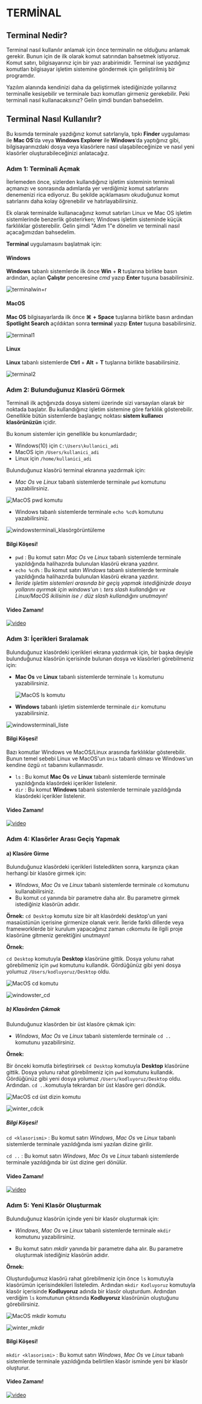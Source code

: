 # TERMİNAL 

## Terminal Nedir?

Terminal nasıl kullanılır anlamak için önce terminalin ne olduğunu anlamak gerekir. Bunun için de ilk olarak komut satırından bahsetmek istiyoruz. Komut satırı, bilgisayarınız için bir yazı arabirimidir. Terminal ise yazdığınız komutları bilgisayar işletim sistemine göndermek için geliştirilmiş bir programdır. 

Yazılım alanında kendinizi daha da geliştirmek istediğinizde yollarınız terminalle kesişebilir ve terminale bazı komutları girmeniz gerekebilir. Peki terminali nasıl kullanacaksınız? Gelin şimdi bundan bahsedelim.

## Terminal Nasıl Kullanılır?

Bu kısımda terminale yazdığınız komut satırlarıyla, tıpkı **Finder** uygulaması ile **Mac OS**‘da veya **Windows Explorer** ile **Windows**‘da yaptığınız gibi, bilgisayarınızdaki dosya veya klasörlere nasıl ulaşabileceğinize ve nasıl yeni klasörler oluşturabileceğinizi anlatacağız. 

### Adım 1: Terminali Açmak

İlerlemeden önce, sizlerden kullandığınız işletim sisteminin terminali açmanızı ve sonrasında adımlarda yer verdiğimiz komut satırlarını denemenizi rica ediyoruz. Bu şekilde açıklamasını okuduğunuz komut satırlarını daha kolay öğrenebilir ve hatırlayabilirsiniz.

Ek olarak terminalde kullanacağınız komut satırları Linux ve Mac OS işletim sistemlerinde benzerlik gösterirken; Windows işletim sisteminde küçük farklılıklar gösterebilir. Gelin şimdi "Adım 1"e dönelim ve terminali nasıl açacağımızdan bahsedelim.

**Terminal** uygulamasını başlatmak için:

#### Windows
**Windows** tabanlı sistemlerde ilk önce **Win** + **R** tuşlarına birlikte basın ardından, açılan **Çalıştır** penceresine *cmd* yazıp **Enter** tuşuna basabilirsiniz.

![terminalwin+r](figures./terminalwin+r.jpg)

#### MacOS
**Mac OS** bilgisayarlarda ilk önce **⌘** **+** **Space** tuşlarına birlikte basın ardından **Spotlight Search** açıldıktan sonra **terminal** yazıp **Enter** tuşuna basabilirsiniz.

![terminal1](figures/terminal1.png)

#### Linux
**Linux** tabanlı sistemlerde **Ctrl** + **Alt** + **T** tuşlarına birlikte basabilirsiniz.

![terminal2](figures/terminal2.png)



### Adım 2: Bulunduğunuz Klasörü Görmek

Terminali ilk açtığınızda dosya sistemi üzerinde sizi varsayılan olarak bir noktada başlatır. Bu kullandığınız işletim sistemine göre farklılık gösterebilir. Genellikle bütün sistemlerde başlangıç noktası **sistem kullanıcı klasörünüzün** içidir. 

Bu konum sistemler için genellikle bu konumlardadır;
* Windows(10) için `C:\Users\kullanici_adi`
* MacOS için `/Users/kullanici_adi`
* Linux için `/home/kullanici_adi`

Bulunduğunuz klasörü terminal ekranına yazdırmak için:

* *Mac Os* ve *Linux* tabanlı sistemlerde terminale `pwd` komutunu yazabilirsiniz.

![MacOS pwd komutu](figures/MacOS_pwd.png)

* Windows tabanlı sistemlerde terminale `echo %cd%` komutunu yazabilirsiniz.

  

![windowsterminali_klasörgörüntüleme](figures/windowsterminali_klasörgörüntüleme.png)

#### Bilgi Köşesi!

* `pwd` : Bu komut satırı *Mac Os* ve *Linux* tabanlı sistemlerde terminale yazıldığında halihazırda bulunulan klasörü ekrana yazdırır.
* `echo %cd%` : Bu komut satırı *Windows* tabanlı sistemlerde terminale yazıldığında halihazırda bulunulan klasörü ekrana yazdırır.
* *İleride işletim sistemleri arasında bir geçiş yapmak istediğinizde dosya yollarını ayırmak için windows'un `\` ters slash kullandığını ve Linux/MacOS ikilisinin ise `/` düz slash kullandığını unutmayın!*



#### Video Zamanı!

[![video](figures/video.png)](https://youtu.be/eD6Ci_S17k8)

### Adım 3:  İçerikleri Sıralamak

Bulunduğunuz klasördeki içerikleri ekrana yazdırmak için, bir başka deyişle bulunduğunuz klasörün içerisinde bulunan dosya ve klasörleri görebilmeniz için:

* **Mac Os** ve **Linux** tabanlı sistemlerde terminale `ls` komutunu yazabilirsiniz.

  ![MacOS ls komutu](figures/MacOS_ls.png)

* **Windows** tabanlı işletim sistemlerde terminale `dir` komutunu yazabilirsiniz.

![windowsterminali_liste](figures/windowsterminali_liste.png)

#### Bilgi Köşesi!
Bazı komutlar Windows ve MacOS/Linux arasında farklılıklar gösterebilir. Bunun temel sebebi Linux ve MacOS'un `Unix` tabanlı olması ve Windows'un kendine özgü `nt` tabanını kullanmasıdır.

* `ls` : Bu komut **Mac Os** *ve* **Linux** tabanlı sistemlerde terminale yazıldığında klasördeki içerikler listelenir.
* `dir` : Bu komut **Windows** tabanlı sistemlerde terminale yazıldığında klasördeki içerikler listelenir.



#### Video Zamanı!

[![video](figures/video.png)](https://youtu.be/LPo0R7ROYm8)


### Adım 4: Klasörler Arası Geçiş Yapmak

#### a) Klasöre Girme

Bulunduğunuz klasördeki içerikleri listeledikten sonra, karşınıza çıkan herhangi bir klasöre girmek için:

* *Windows*, *Mac Os* ve *Linux* tabanlı sistemlerde terminale `cd` komutunu kullanabilirsiniz.
* Bu komut `cd` yanında bir parametre daha alır. Bu parametre girmek istediğiniz klasörün adıdır.

**Örnek:**
`cd Desktop` komutu size bir alt klasördeki desktop'un yani masaüstünün içerisine girmenize olanak verir. İleride farklı dillerde veya frameworklerde bir kurulum yapacağınız zaman `cd`komutu ile ilgili proje klasörüne gitmeniz gerektiğini unutmayın!

**Örnek:**

 `cd Desktop` komutuyla **Desktop** klasörüne gittik.  Dosya yolunu rahat görebilmeniz için `pwd` komutunu kullandık. Gördüğünüz gibi yeni dosya yolumuz `/Users/kodluyoruz/Desktop` oldu. 

![MacOS cd komutu](figures/MacOS_cd.png)

![windowster_cd](figures/windowster_cd.png)

##### b) Klasörden Çıkmak

Bulunduğunuz klasörden bir üst klasöre çıkmak için:

* *Windows*, *Mac Os* ve *Linux* tabanlı sistemlerde terminale `cd ..` komutunu yazabilirsiniz.

**Örnek:**

Bir önceki komutla birleştirirsek `cd Desktop` komutuyla **Desktop** klasörüne gittik.  Dosya yolunu rahat görebilmeniz için `pwd` komutunu kullandık. Gördüğünüz gibi yeni dosya yolumuz `/Users/kodluyoruz/Desktop` oldu. Ardından. `cd ..`komutuyla tekrardan bir üst klasöre geri döndük.

![MacOS cd üst dizin komutu](figures/MacOS_cd_ust_dizin.png)

![winter_cdcik](figures/winter_cdcik.png)

##### Bilgi Köşesi!

`cd <klasorismi>` : Bu komut satırı *Windows*, *Mac Os* ve *Linux* tabanlı sistemlerde terminale yazıldığında ismi yazılan dizine girilir. 

`cd ..` : Bu komut satırı *Windows*, *Mac Os* ve *Linux* tabanlı sistemlerde terminale yazıldığında bir üst dizine geri dönülür.



#### Video Zamanı!

[![video](figures/video.png)](https://youtu.be/De1rnKCZ134)



### Adım 5: Yeni Klasör Oluşturmak

Bulunduğunuz klasörün içinde yeni bir klasör oluşturmak için:

* *Windows*, *Mac Os* ve *Linux* tabanlı sistemlerde terminale `mkdir` komutunu yazabilirsiniz.

* Bu komut satırı *mkdir* yanında bir parametre daha alır. Bu parametre oluşturmak istediğiniz klasörün adıdır.

**Örnek:**

Oluşturduğumuz klasörü rahat görebilmeniz için önce `ls` komutuyla klasörümün içerisindekileri listeledim. Ardından `mkdir Kodluyoruz` komutuyla klasör içerisinde **Kodluyoruz** adında bir klasör oluşturdum. Ardından verdiğim `ls` komutunun çıktısında **Kodluyoruz** klasörünün oluştuğunu görebilirsiniz.

![MacOS mkdir komutu](figures/MacOS_mkdir.png)

![winter_mkdir](figures/winter_mkdir.png)

#### Bilgi Köşesi!

`mkdir <klasorismi>` : Bu komut satırı *Windows*, *Mac Os* ve *Linux* tabanlı sistemlerde terminale yazıldığında belirtilen klasör isminde yeni bir klasör oluşturur. 



#### Video Zamanı!

[![video](figures/video.png)](https://youtu.be/eKOvNolcpBA)





